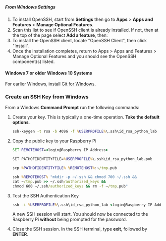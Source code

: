 ##### From Windows Settings

1. To install OpenSSH, start from **Settings** then go to **Apps** > **Apps and Features** > **Manage Optional Features**.
2. Scan this list to see if OpenSSH client is already installed. If not, then at the top of the page select **Add a feature**, then:
3. To install the OpenSSH client, locate "OpenSSH Client", then click "Install".
4. Once the installation completes, return to Apps > Apps and Features > Manage Optional Features and you should see the OpenSSH component(s) listed.

#### Windows 7 or older Windows 10 Systems

For earlier Windows, install [Git for Windows](https://git-scm.com/download/win).

### Create an SSH Key from Windows

From a Windows **Command Prompt** run the following commands:

1. Create your key. This is typically a one-time operation. **Take the default options**.

    ```bat
    ssh-keygen -t rsa -b 4096 -f %USERPROFILE%\.ssh\id_rsa_python_lab
    ```

2. Copy the public key to your Raspberry Pi

    ```bat
    SET REMOTEHOST=<login@Raspberry IP Address>

    SET PATHOFIDENTITYFILE=%USERPROFILE%\.ssh\id_rsa_python_lab.pub

    scp %PATHOFIDENTITYFILE% %REMOTEHOST%:~/tmp.pub

    ssh %REMOTEHOST% "mkdir -p ~/.ssh && chmod 700 ~/.ssh &&
    cat ~/tmp.pub >> ~/.ssh/authorized_keys &&
    chmod 600 ~/.ssh/authorized_keys && rm -f ~/tmp.pub"
    ```

3. Test the SSH Authentication Key

    ```bat
    ssh -i %USERPROFILE%\.ssh\id_rsa_python_lab <login@Raspberry IP Address>
    ```

    A new SSH session will start. You should now be connected to the Raspberry Pi **without** being prompted for the password.

4. Close the SSH session. In the SSH terminal, type **exit**, followed by **ENTER**.